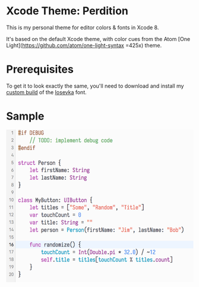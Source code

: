 Xcode Theme: Perdition
======================

This is my personal theme for editor colors & fonts in Xcode 8.

It's based on the default Xcode theme, with color cues from the Atom [One Light](https://github.com/atom/one-light-syntax =425x) theme.

# Prerequisites

To get it to look exactly the same, you'll need to download and install my [custom build](https://github.com/leonbreedt/iosevka-term-custom) of the [Iosevka](https://github.com/be5invis/Iosevka) font.

# Sample

![Preview](https://raw.githubusercontent.com/leonbreedt/xcode-theme-perdition/master/Preview.png)
